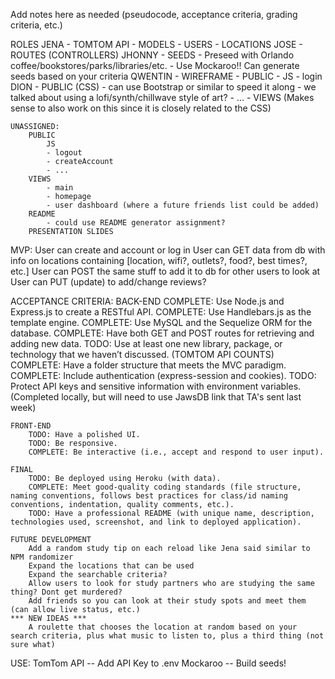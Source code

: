 Add notes here as needed (pseudocode, acceptance criteria, grading criteria, etc.)

ROLES
    JENA
        - TOMTOM API 
        - MODELS
            - USERS
            - LOCATIONS
    JOSE
        - ROUTES (CONTROLLERS)
    JHONNY
        - SEEDS
            - Preseed with Orlando coffee/bookstores/parks/libraries/etc.
            - Use Mockaroo!! Can generate seeds based on your criteria
    QWENTIN
        - WIREFRAME
        - PUBLIC
            - JS 
                - login 
    DION
        - PUBLIC (CSS)
            - can use Bootstrap or similar to speed it along
            - we talked about using a lofi/synth/chillwave style of art?
            - ...
        - VIEWS (Makes sense to also work on this since it is closely related to the CSS)

    UNASSIGNED:
        PUBLIC
            JS 
            - logout
            - createAccount
            - ...
        VIEWS
            - main
            - homepage
            - user dashboard (where a future friends list could be added)
        README
            - could use README generator assignment?
        PRESENTATION SLIDES

MVP:
    User can create and account or log in
    User can GET data from db with info on locations containing [location, wifi?, outlets?, food?, best times?, etc.]
    User can POST the same stuff to add it to db for other users to look at
    User can PUT (update) to add/change reviews?

ACCEPTANCE CRITERIA:
    BACK-END
        COMPLETE: Use Node.js and Express.js to create a RESTful API.
        COMPLETE: Use Handlebars.js as the template engine.
        COMPLETE: Use MySQL and the Sequelize ORM for the database.
        COMPLETE: Have both GET and POST routes for retrieving and adding new data.
        TODO: Use at least one new library, package, or technology that we haven’t discussed. (TOMTOM API COUNTS)
        COMPLETE: Have a folder structure that meets the MVC paradigm.
         COMPLETE: Include authentication (express-session and cookies).
        TODO: Protect API keys and sensitive information with environment variables. (Completed locally, but will need to use JawsDB link that TA's sent last week)
  
    FRONT-END
        TODO: Have a polished UI.
        TODO: Be responsive.
        COMPLETE: Be interactive (i.e., accept and respond to user input).  
    
    FINAL
        TODO: Be deployed using Heroku (with data).
        COMPLETE: Meet good-quality coding standards (file structure, naming conventions, follows best practices for class/id naming conventions, indentation, quality comments, etc.).
        TODO: Have a professional README (with unique name, description, technologies used, screenshot, and link to deployed application).

    FUTURE DEVELOPMENT
        Add a random study tip on each reload like Jena said similar to NPM randomizer
        Expand the locations that can be used
        Expand the searchable criteria?
        Allow users to look for study partners who are studying the same thing? Dont get murdered?
        Add friends so you can look at their study spots and meet them (can allow live status, etc.)
    *** NEW IDEAS ***
        A roulette that chooses the location at random based on your search criteria, plus what music to listen to, plus a third thing (not sure what)

USE:
    TomTom API -- Add API Key to .env
    Mockaroo -- Build seeds!
